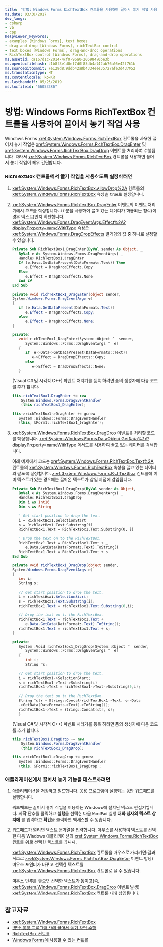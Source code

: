 ```yaml
---
title: '방법: Windows Forms RichTextBox 컨트롤을 사용하여 끌어서 놓기 작업 사용'
ms.date: 03/30/2017
dev_langs:
- csharp
- vb
- cpp
helpviewer_keywords:
- examples [Windows Forms], text boxes
- drag and drop [Windows Forms], richTextBox control
- text boxes [Windows Forms], drag-and-drop operations
- RichTextBox control [Windows Forms], drag-and-drop operations
ms.assetid: ca167d1c-2014-4cf0-96a0-20598470be3b
ms.openlocfilehash: d1b8f3e1d0ef7d0f83db4a742ab76a05e42f761b
ms.sourcegitcommit: 7e129d879ddb42a8b4334eee35727afe3d437952
ms.translationtype: MT
ms.contentlocale: ko-KR
ms.lasthandoff: 05/23/2019
ms.locfileid: "66053686"
---
```

# <a name="how-to-enable-drag-and-drop-operations-with-the-windows-forms-richtextbox-control"></a>방법: Windows Forms RichTextBox 컨트롤을 사용하여 끌어서 놓기 작업 사용
Windows Forms <xref:System.Windows.Forms.RichTextBox> 컨트롤을 사용한 끌어서 놓기 작업은 <xref:System.Windows.Forms.RichTextBox.DragEnter> 및 <xref:System.Windows.Forms.RichTextBox.DragDrop> 이벤트를 처리하여 수행됩니다. 따라서 <xref:System.Windows.Forms.RichTextBox> 컨트롤을 사용하면 끌어서 놓기 작업이 매우 간단합니다.  
  
### <a name="to-enable-drag-operations-in-a-richtextbox-control"></a>RichTextBox 컨트롤에서 끌기 작업을 사용하도록 설정하려면  
  
1. <xref:System.Windows.Forms.RichTextBox.AllowDrop%2A> 컨트롤의 <xref:System.Windows.Forms.RichTextBox> 속성을 `true`로 설정합니다.  
  
2. <xref:System.Windows.Forms.RichTextBox.DragEnter> 이벤트의 이벤트 처리기에서 코드를 작성합니다. `if` 문을 사용하여 끌고 있는 데이터가 허용되는 형식(이 경우 텍스트)인지 확인합니다. <xref:System.Windows.Forms.DragEventArgs.Effect%2A?displayProperty=nameWithType> 속성은 <xref:System.Windows.Forms.DragDropEffects> 열거형의 값 중 하나로 설정할 수 있습니다.  
  
    ```vb  
    Private Sub RichTextBox1_DragEnter(ByVal sender As Object, _   
       ByVal e As System.Windows.Forms.DragEventArgs) _   
       Handles RichTextBox1.DragEnter  
       If (e.Data.GetDataPresent(DataFormats.Text)) Then  
          e.Effect = DragDropEffects.Copy  
       Else  
          e.Effect = DragDropEffects.None  
       End If  
    End Sub  
    ```  
  
    ```csharp  
    private void richTextBox1_DragEnter(object sender,   
    System.Windows.Forms.DragEventArgs e)  
    {  
       if (e.Data.GetDataPresent(DataFormats.Text))   
          e.Effect = DragDropEffects.Copy;  
       else  
          e.Effect = DragDropEffects.None;  
    }  
    ```  
  
    ```cpp  
    private:  
       void richTextBox1_DragEnter(System::Object ^  sender,  
          System::Windows::Forms::DragEventArgs ^  e)  
       {  
          if (e->Data->GetDataPresent(DataFormats::Text))  
             e->Effect = DragDropEffects::Copy;  
          else  
             e->Effect = DragDropEffects::None;  
       }  
    ```  
  
     (Visual C# 및 시각적 C++) 이벤트 처리기를 등록 하려면 폼의 생성자에 다음 코드를 추가 합니다.  
  
    ```csharp  
    this.richTextBox1.DragEnter += new  
        System.Windows.Forms.DragEventHandler  
        (this.richTextBox1_DragEnter);  
    ```  
  
    ```cpp  
    this->richTextBox1->DragEnter += gcnew  
       System::Windows::Forms::DragEventHandler  
       (this, &Form1::richTextBox1_DragEnter);  
    ```  
  
3. <xref:System.Windows.Forms.RichTextBox.DragDrop> 이벤트를 처리할 코드를 작성합니다. <xref:System.Windows.Forms.DataObject.GetData%2A?displayProperty=nameWithType> 메서드를 사용하여 끌고 있는 데이터를 검색합니다.  
  
     아래 예제에서 코드는 <xref:System.Windows.Forms.RichTextBox.Text%2A> 컨트롤의 <xref:System.Windows.Forms.RichTextBox> 속성을 끌고 있는 데이터와 같도록 설정합니다. <xref:System.Windows.Forms.RichTextBox> 컨트롤에 이미 텍스트가 있는 경우에는 끌어온 텍스트가 삽입 지점에 삽입됩니다.  
  
    ```vb  
    Private Sub RichTextBox1_DragDrop(ByVal sender As Object, _   
       ByVal e As System.Windows.Forms.DragEventArgs) _   
       Handles RichTextBox1.DragDrop  
       Dim i As Int16   
       Dim s As String  
  
       ' Get start position to drop the text.  
       i = RichTextBox1.SelectionStart  
       s = RichTextBox1.Text.Substring(i)  
       RichTextBox1.Text = RichTextBox1.Text.Substring(0, i)  
  
       ' Drop the text on to the RichTextBox.  
       RichTextBox1.Text = RichTextBox1.Text + _  
          e.Data.GetData(DataFormats.Text).ToString()  
       RichTextBox1.Text = RichTextBox1.Text + s  
    End Sub  
    ```  
  
    ```csharp  
    private void richTextBox1_DragDrop(object sender,   
    System.Windows.Forms.DragEventArgs e)  
    {  
       int i;  
       String s;  
  
       // Get start position to drop the text.  
       i = richTextBox1.SelectionStart;  
       s = richTextBox1.Text.Substring(i);  
       richTextBox1.Text = richTextBox1.Text.Substring(0,i);  
  
       // Drop the text on to the RichTextBox.  
       richTextBox1.Text = richTextBox1.Text +   
          e.Data.GetData(DataFormats.Text).ToString();  
       richTextBox1.Text = richTextBox1.Text + s;  
    }  
    ```  
  
    ```cpp  
    private:  
       System::Void richTextBox1_DragDrop(System::Object ^  sender,  
          System::Windows::Forms::DragEventArgs ^  e)  
       {  
          int i;  
          String ^s;  
  
       // Get start position to drop the text.  
       i = richTextBox1->SelectionStart;  
       s = richTextBox1->Text->Substring(i);  
       richTextBox1->Text = richTextBox1->Text->Substring(0,i);  
  
       // Drop the text on to the RichTextBox.  
       String ^str = String::Concat(richTextBox1->Text, e->Data  
       ->GetData(DataFormats->Text)->ToString());   
       richTextBox1->Text = String::Concat(str, s);  
       }  
    ```  
  
     (Visual C# 및 시각적 C++) 이벤트 처리기를 등록 하려면 폼의 생성자에 다음 코드를 추가 합니다.  
  
    ```csharp  
    this.richTextBox1.DragDrop += new  
        System.Windows.Forms.DragEventHandler  
        (this.richTextBox1_DragDrop);  
    ```  
  
    ```cpp  
    this->richTextBox1->DragDrop += gcnew   
       System::Windows::Forms::DragEventHandler  
       (this, &Form1::richTextBox1_DragDrop);  
    ```  
  
### <a name="to-test-the-drag-and-drop-functionality-in-your-application"></a>애플리케이션에서 끌어서 놓기 기능을 테스트하려면  
  
1. 애플리케이션을 저장하고 빌드합니다. 응용 프로그램이 실행되는 동안 워드패드를 실행합니다.  
  
     워드패드는 끌어서 놓기 작업을 허용하는 Windows에 설치된 텍스트 편집기입니다. **시작** 단추를 클릭하고 **실행**을 선택한 다음 `WordPad` 실행 **대화 상자의 텍스트 상자에** 를 입력하고 **확인**을 클릭하면 액세스할 수 있습니다.  
  
2. 워드패드가 열리면 텍스트 문자열을 입력합니다. 마우스를 사용하여 텍스트를 선택한 다음 Windows 애플리케이션의 <xref:System.Windows.Forms.RichTextBox> 컨트롤 위로 선택한 텍스트를 끕니다.  
  
     <xref:System.Windows.Forms.RichTextBox> 컨트롤을 마우스로 가리키면(결과적으로 <xref:System.Windows.Forms.RichTextBox.DragEnter> 이벤트 발생) 마우스 포인터가 바뀌고 선택한 텍스트를 <xref:System.Windows.Forms.RichTextBox> 컨트롤로 끌 수 있습니다.  
  
     마우스 단추를 놓으면 선택한 텍스트가 놓이고(즉, <xref:System.Windows.Forms.RichTextBox.DragDrop> 이벤트 발생) <xref:System.Windows.Forms.RichTextBox> 컨트롤 내에 삽입됩니다.  
  
## <a name="see-also"></a>참고자료

- <xref:System.Windows.Forms.RichTextBox>
- [방법: 응용 프로그램 간에 끌어서 놓기 작업 수행](../advanced/how-to-perform-drag-and-drop-operations-between-applications.md)
- [RichTextBox 컨트롤](richtextbox-control-windows-forms.md)
- [Windows Forms에 사용할 수 있는 컨트롤](controls-to-use-on-windows-forms.md)
